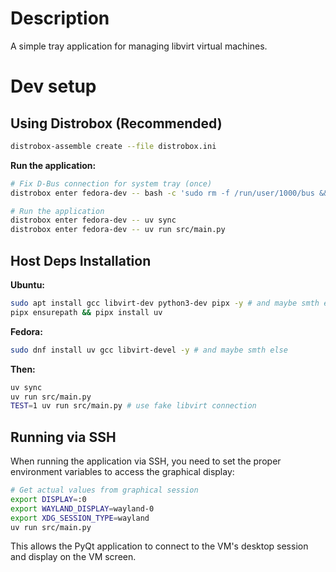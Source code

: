 # Description

A simple tray application for managing libvirt virtual machines.

# Dev setup

## Using Distrobox (Recommended)

```bash
distrobox-assemble create --file distrobox.ini
```

**Run the application:**
```bash
# Fix D-Bus connection for system tray (once)
distrobox enter fedora-dev -- bash -c 'sudo rm -f /run/user/1000/bus && sudo ln -s /run/host/run/user/1000/bus /run/user/1000/bus'

# Run the application
distrobox enter fedora-dev -- uv sync
distrobox enter fedora-dev -- uv run src/main.py
```

## Host Deps Installation

**Ubuntu:**
```bash
sudo apt install gcc libvirt-dev python3-dev pipx -y # and maybe smth else
pipx ensurepath && pipx install uv
```

**Fedora:**
```bash
sudo dnf install uv gcc libvirt-devel -y # and maybe smth else
```

**Then:**
```bash
uv sync
uv run src/main.py
TEST=1 uv run src/main.py # use fake libvirt connection
```


## Running via SSH

When running the application via SSH, you need to set the proper environment variables to access the graphical display:

```bash
# Get actual values from graphical session
export DISPLAY=:0
export WAYLAND_DISPLAY=wayland-0
export XDG_SESSION_TYPE=wayland
uv run src/main.py
```

This allows the PyQt application to connect to the VM's desktop session and display on the VM screen.

